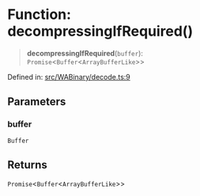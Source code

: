 # Function: decompressingIfRequired()

> **decompressingIfRequired**(`buffer`): `Promise`\<`Buffer`\<`ArrayBufferLike`\>\>

Defined in: [src/WABinary/decode.ts:9](https://github.com/Fokusdotid/Baileys/blob/4cdf75fe48f9b13e8084d341633612ce49e934bd/src/WABinary/decode.ts#L9)

## Parameters

### buffer

`Buffer`

## Returns

`Promise`\<`Buffer`\<`ArrayBufferLike`\>\>
